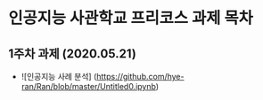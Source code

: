 #  인공지능 사관학교 프리코스 과제 목차

## 1주차 과제 (2020.05.21)
* ![인공지능 사례 분석] (https://github.com/hye-ran/Ran/blob/master/Untitled0.ipynb)
